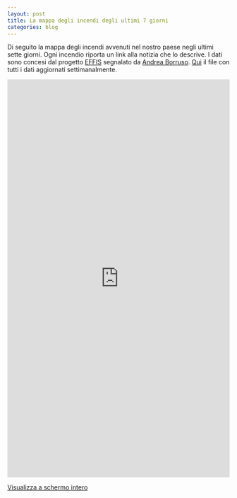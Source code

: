 ```yaml
---
layout: post
title: La mappa degli incendi degli ultimi 7 giorni
categories: blog
---
```


Di seguito la mappa degli incendi avvenuti nel nostro paese negli ultimi sette giorni. Ogni incendio riporta un link alla notizia che lo descrive. I dati sono concesi dal progetto [EFFIS](http://effis.jrc.ec.europa.eu/applications/fire-news/) segnalato da [Andrea Borruso](https://twitter.com/aborruso). 
[Qui](http://effis.jrc.ec.europa.eu/applications/fire-news/kml/?&country__id__exact=219) il file con tutti i dati aggiornati settimanalmente.

<iframe width="100%" height="900px" frameBorder="0" src="https://umap.openstreetmap.fr/it/map/mappa-senza-nome_158486?scaleControl=false&miniMap=false&scrollWheelZoom=false&zoomControl=true&allowEdit=false&moreControl=true&searchControl=null&tilelayersControl=null&embedControl=null&datalayersControl=true&onLoadPanel=undefined&captionBar=false"></iframe><p><a href="https://umap.openstreetmap.fr/it/map/mappa-senza-nome_158486">Visualizza a schermo intero</a></p>
